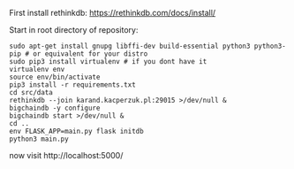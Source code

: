 First install rethinkdb: https://rethinkdb.com/docs/install/

Start in root directory of repository:

```
sudo apt-get install gnupg libffi-dev build-essential python3 python3-pip # or equivalent for your distro
sudo pip3 install virtualenv # if you dont have it
virtualenv env
source env/bin/activate
pip3 install -r requirements.txt
cd src/data
rethinkdb --join karand.kacperzuk.pl:29015 >/dev/null &
bigchaindb -y configure
bigchaindb start >/dev/null &
cd ..
env FLASK_APP=main.py flask initdb
python3 main.py
```
now visit http://localhost:5000/
